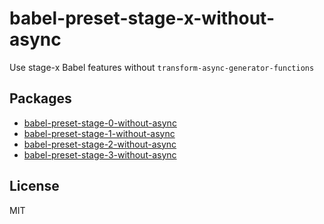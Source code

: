 # babel-preset-stage-x-without-async
Use stage-x Babel features without `transform-async-generator-functions`

## Packages

- [babel-preset-stage-0-without-async](/babel-preset-stage-0-without-async)
- [babel-preset-stage-1-without-async](/babel-preset-stage-1-without-async)
- [babel-preset-stage-2-without-async](/babel-preset-stage-2-without-async)
- [babel-preset-stage-3-without-async](/babel-preset-stage-3-without-async)


## License

MIT
